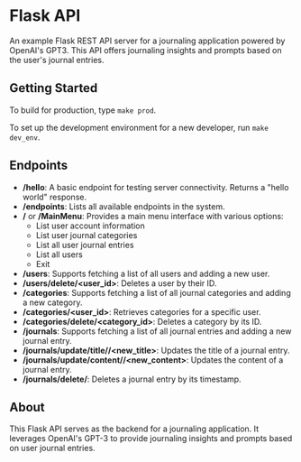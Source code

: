 # Flask API
An example Flask REST API server for a journaling application powered by OpenAI's GPT3. This API offers journaling insights and prompts based on the user's journal entries.

## Getting Started
To build for production, type `make prod`.

To set up the development environment for a new developer, run `make dev_env`.

## Endpoints
- **/hello**: A basic endpoint for testing server connectivity. Returns a "hello world" response.
- **/endpoints**: Lists all available endpoints in the system.
- **/** or **/MainMenu**: Provides a main menu interface with various options:
  - List user account information
  - List user journal categories
  - List all user journal entries
  - List all users
  - Exit
- **/users**: Supports fetching a list of all users and adding a new user.
- **/users/delete/<user_id>**: Deletes a user by their ID.
- **/categories**: Supports fetching a list of all journal categories and adding a new category.
- **/categories/<user_id>**: Retrieves categories for a specific user.
- **/categories/delete/<category_id>**: Deletes a category by its ID.
- **/journals**: Supports fetching a list of all journal entries and adding a new journal entry.
- **/journals/update/title/<timestamp>/<new_title>**: Updates the title of a journal entry.
- **/journals/update/content/<timestamp>/<new_content>**: Updates the content of a journal entry.
- **/journals/delete/<timestamp>**: Deletes a journal entry by its timestamp.

## About
This Flask API serves as the backend for a journaling application. It leverages OpenAI's GPT-3 to provide journaling insights and prompts based on user journal entries.
